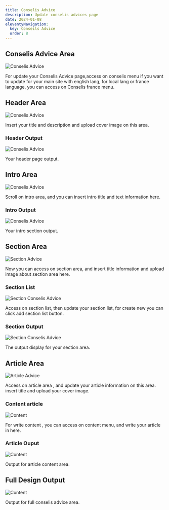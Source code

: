 ```yaml
---
title: Conselis Advice
description: Update conselis advices page
date: 2024-01-08
eleventyNavigation:
  key: Conseils Advice
  order: 8
---
```

## Conselis Advice Area

![Conselis Advice](./setup.png)

For update your Conselis Advice page,access on conselis menu if you want to update for your main site with english lang, for local lang or france language, you can access on  Conselis france menu.

## Header Area

![Conselis Advice](./headcms.png)

Insert your title and description and upload cover image on this area.

### Header Output

![Conselis Advice](./header.png)

Your header page output.

## Intro Area

![Conselis Advice](./introcms.png)

Scroll on intro area, and you can insert intro title and text information here.

### Intro Output

![Conselis Advice](./intro.png)

Your intro section output.

## Section Area

![Section Advice](./sectionrole.png)

Now you can access on section area, and insert title information and upload image about section area here.

### Section List

![Section Conselis Advice](./sectionrolelist.png)

Access on section list, then update your section list, for create new you can click add section list button.

### Section Output

![Section Conselis Advice](./role.png)

The output display for your section area.

## Article Area

![Article Advice](./articler.png)

Access on article area , and update your article information on this area. insert title and upload your cover image.

### Content article

![Content](./content.png)

For write content , you can access on content menu, and write your article in here.

### Article Ouput

![Content](./ende.png)

Output for article content area.

## Full Design Output

![Content](./fullarticle.png)

Output for full conselis advice area.